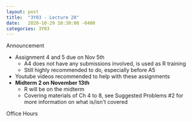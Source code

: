 ```yaml
---
layout: post
title:  "3Y03 - Lecture 20"
date:   2020-10-29 10:30:00 -0400
categories: 3Y03
---
```


Announcement
- Assignment 4 and 5 due on Nov 5th
    - A4 does not have any submissions involved, is used as R training
    - Still highly recommended to do, especially before A5
- Youtube videos recommended to help with these assignments
- **Midterm 2 on November 13th**
    - R will be on the midterm
    - Covering materials of Ch 4 to 8, see Suggested Problems #2 for more information on what is/isn't covered

Office Hours